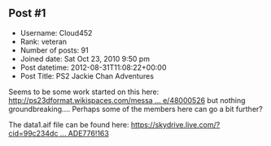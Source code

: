 ## Post #1
- Username: Cloud452
- Rank: veteran
- Number of posts: 91
- Joined date: Sat Oct 23, 2010 9:50 pm
- Post datetime: 2012-08-31T11:08:22+00:00
- Post Title: PS2 Jackie Chan Adventures

Seems to be some work started on this here: [http://ps23dformat.wikispaces.com/messa ... e/48000526](http://ps23dformat.wikispaces.com/message/view/home/48000526) but nothing groundbreaking.... Perhaps some of the members here can go a bit further?

The data1.aif file can be found here: [https://skydrive.live.com/?cid=99c234dc ... ADE776!163](https://skydrive.live.com/?cid=99c234dcb4ade776&id=99C234DCB4ADE776!163)
